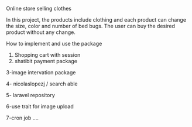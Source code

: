 Online store selling clothes

In this project, the products include clothing and each product can change the size, color and number of bed bugs. The user can buy the desired product without any change.

How to implement and use the package

 1. Shopping cart with session
2. shatibit payment package

3-image intervation package

4- nicolaslopezj / search able

5- laravel repository

6-use trait for image upload

7-cron job
....